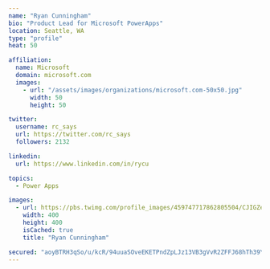 ```yaml
---
name: "Ryan Cunningham"
bio: "Product Lead for Microsoft PowerApps"
location: Seattle, WA
type: "profile"
heat: 50

affiliation:
  name: Microsoft
  domain: microsoft.com
  images:
    - url: "/assets/images/organizations/microsoft.com-50x50.jpg"
      width: 50
      height: 50

twitter:
  username: rc_says
  url: https://twitter.com/rc_says
  followers: 2132

linkedin:
  url: https://www.linkedin.com/in/rycu

topics:
  - Power Apps

images:
  - url: https://pbs.twimg.com/profile_images/459747717862805504/CJIGZejd_400x400.png
    width: 400
    height: 400
    isCached: true
    title: "Ryan Cunningham"

secured: "aoyBTRH3qSo/u/kcR/94uuaSOveEKETPndZpLJz13VB3gVvR2ZFFJ68hTh39YFyuRYREhl/+I3s9oSGu6UZVt0BYXI/NfOk938U2Pytrr9c/PL9YbnfFXggq7yAVJuRf/Dcf90+W3vvZ5sc3C1gctVLuDln7rXsOg8olsP7WrVGHjX4NJBvunK0263/YHMNyWyJPbjKsIHiRxylbtme9r8jo87aCE9AY2n+nMsj+Q/bXBcV8C47Y3IqWUpuKbor+fr93RJhL4V4r37gXSWKpoZAUbyA0z5WMmaneW8ltOlE9Jle2KrJ87Ub62/7DTbY6DOBcJP6OxV7gus6LVycxk3u/uTewC6xFyFtLn1BXKwCWAfyerSpD3L9ogJwN0DjoC1cd8HDA3TJM4JRTbuevtZ8hxQICZivKHSwCktIfKGY=;b7VOsxnTLawjkzo46N8fjw=="
---
```


